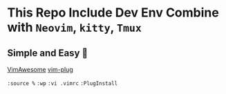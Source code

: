 # This Repo Include Dev Env Combine with ```Neovim```, ```kitty```, ```Tmux```
## Simple and Easy 🥇

[VimAwesome](https://vimawesome.com/)
[vim-plug](https://github.com/junegunn/vim-plug)

`:source %`
 `:wp`
 `:vi .vimrc`
 `:PlugInstall`
